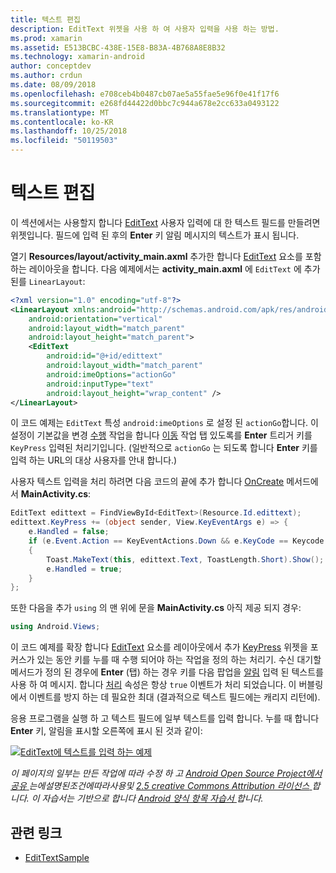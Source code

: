 ```yaml
---
title: 텍스트 편집
description: EditText 위젯을 사용 하 여 사용자 입력을 사용 하는 방법.
ms.prod: xamarin
ms.assetid: E513BCBC-438E-15E8-B83A-4B768A8E8B32
ms.technology: xamarin-android
author: conceptdev
ms.author: crdun
ms.date: 08/09/2018
ms.openlocfilehash: e708ceb4b0487cb07ae5a55fae5e96f0e41f17f6
ms.sourcegitcommit: e268fd44422d0bbc7c944a678e2cc633a0493122
ms.translationtype: MT
ms.contentlocale: ko-KR
ms.lasthandoff: 10/25/2018
ms.locfileid: "50119503"
---
```

# <a name="edit-text"></a>텍스트 편집

이 섹션에서는 사용할지 합니다 [EditText](https://developer.xamarin.com/api/type/Android.Widget.EditText/) 사용자 입력에 대 한 텍스트 필드를 만들려면 위젯입니다. 필드에 입력 된 후의 **Enter** 키 알림 메시지의 텍스트가 표시 됩니다.

열기 **Resources/layout/activity_main.axml** 추가한 합니다 [EditText](https://developer.xamarin.com/api/type/Android.Widget.EditText/) 요소를 포함 하는 레이아웃을 합니다. 다음 예제에서는 **activity_main.axml** 에 `EditText` 에 추가 된를 `LinearLayout`:

```xml
<?xml version="1.0" encoding="utf-8"?>
<LinearLayout xmlns:android="http://schemas.android.com/apk/res/android"
    android:orientation="vertical"
    android:layout_width="match_parent"
    android:layout_height="match_parent">
    <EditText
        android:id="@+id/edittext"
        android:layout_width="match_parent"
        android:imeOptions="actionGo"
        android:inputType="text"
        android:layout_height="wrap_content" />
</LinearLayout>
```

이 코드 예제는 `EditText` 특성 `android:imeOptions` 로 설정 된 `actionGo`합니다. 이 설정이 기본값을 변경 [수행](https://developer.android.com/reference/android/view/inputmethod/EditorInfo#IME_ACTION_DONE) 작업을 합니다 [이동](https://developer.android.com/reference/android/view/inputmethod/EditorInfo#IME_ACTION_GO) 작업 탭 있도록를 **Enter** 트리거 키를 `KeyPress` 입력된 처리기입니다.
(일반적으로 `actionGo` 는 되도록 합니다 **Enter** 키를 입력 하는 URL의 대상 사용자를 안내 합니다.)

사용자 텍스트 입력을 처리 하려면 다음 코드의 끝에 추가 합니다 [OnCreate](https://developer.xamarin.com/api/member/Android.App.Activity.OnCreate/) 메서드에서 **MainActivity.cs**:

```csharp
EditText edittext = FindViewById<EditText>(Resource.Id.edittext);
edittext.KeyPress += (object sender, View.KeyEventArgs e) => {
    e.Handled = false;
    if (e.Event.Action == KeyEventActions.Down && e.KeyCode == Keycode.Enter) 
    {
        Toast.MakeText(this, edittext.Text, ToastLength.Short).Show();
        e.Handled = true;
    }
};
```

또한 다음을 추가 `using` 의 맨 위에 문을 **MainActivity.cs** 아직 제공 되지 경우:

```csharp
using Android.Views;
```

이 코드 예제를 확장 합니다 [EditText](https://developer.xamarin.com/api/type/Android.Widget.EditText/) 요소를 레이아웃에서 추가 [KeyPress](https://developer.xamarin.com/api/event/Android.Views.View.KeyPress/) 위젯을 포커스가 있는 동안 키를 누를 때 수행 되어야 하는 작업을 정의 하는 처리기. 수신 대기할 메서드가 정의 된 경우에 **Enter** (탭) 하는 경우 키를 다음 팝업을 [알림](https://developer.xamarin.com/api/type/Android.Widget.Toast/) 입력 된 텍스트를 사용 하 여 메시지. 합니다 [처리](https://developer.xamarin.com/api/property/Android.Views.View+KeyEventArgs.Handled/) 속성은 항상 `true` 이벤트가 처리 되었습니다. 이 버블링에서 이벤트를 방지 하는 데 필요한 최대 (결과적으로 텍스트 필드에는 캐리지 리턴에).

응용 프로그램을 실행 하 고 텍스트 필드에 일부 텍스트를 입력 합니다. 누를 때 합니다 **Enter** 키, 알림을 표시할 오른쪽에 표시 된 것과 같이:

[![EditText에 텍스트를 입력 하는 예제](edit-text-images/edit-text-sml.png)](edit-text-images/edit-text.png#lightbox)

*이 페이지의 일부는 만든 작업에 따라 수정 하 고* [ *Android Open Source Project에서 공유* ](http://code.google.com/policies.html) *는에설명된조건에따라사용및* [ *2.5 creative Commons Attribution 라이선스* ](http://creativecommons.org/licenses/by/2.5/) *합니다. 이 자습서는 기반으로 합니다* [ *Android 양식 항목 자습서* ](http://developer.android.com/resources/tutorials/views/hello-formstuff.html) *합니다.*


## <a name="related-links"></a>관련 링크

- [EditTextSample](https://developer.xamarin.com/samples/monodroid/UserInterface/EditTextSample/)
